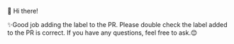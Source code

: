 👋 Hi there!

✨Good job adding the label to the PR. Please double check the label added to the PR is correct. If you have any questions, feel free to ask.😊
